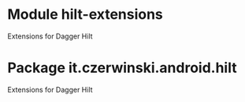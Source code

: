 # Module hilt-extensions

Extensions for Dagger Hilt

# Package it.czerwinski.android.hilt

Extensions for Dagger Hilt
